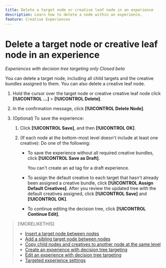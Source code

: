 ```yaml
---
title: Delete a target node or creative leaf node in an experience
description: Learn how to delete a node within an experience.
feature: Creative Experiences
---
```

# Delete a target node or creative leaf node in an experience

*Experiences with decision tree targeting only*
*Closed beta*

You can delete a target node, including all child targets and the creative bundles assigned to them. You can also delete a creative leaf node.

<!-- 1. [ways to get to the decision tree] -->

1. Hold the cursor over the target node or creative creative leaf node click **[!UICONTROL ...]** > **[!UICONTROL Delete]**.

1. In the confirmation message, click **[!UICONTROL Delete Node]**.

1. (Optional) To save the experience:
   
   1. Click **[!UICONTROL Save]**, and then **[!UICONTROL OK]**.
     
   1. (If each node at the bottom-most level doesn't include at least one creative): Do one of the following:
     
      * To save the experience without all required creative bundles, click **[!UICONTROL Save as Draft]**.
      
        You can't create an ad tag for a draft experience.

      * To assign the default creative to each target that hasn't already been assigned a creative bundle, click **[!UICONTROL Assign Default Creatives]**. After you review the updated tree with the default creatives assigned, click **[!UICONTROL Save]** and **[!UICONTROL OK]**.
      
      * To continue editing the decision tree, click **[!UICONTROL Continue Edit]**.

>[!MORELIKETHIS]
>
>* [Insert a target node between nodes](experience-target-node-add-inner.md)
>* [Add a sibling target node between nodes](experience-target-node-add-sibling.md)
>* [Copy child nodes and creatives to another node at the same level](experience-target-node-copy.md)
>* [Create an experience with decision tree targeting](experience-create-targeting.md)
>* [Edit an experience with decision tree targeting](experience-edit-targeting.md)
>* [Targeted experience settings](experience-settings-targeting.md)
